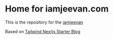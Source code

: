 # Home for iamjeevan.com

This is the repository for the [iamjeevan](https://iamjeevan.com)

Based on [Tailwind Nextjs Starter Blog](https://github.com/timlrx/tailwind-nextjs-starter-blog/)
